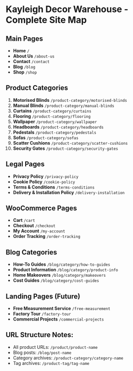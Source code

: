 # Kayleigh Decor Warehouse - Complete Site Map

## Main Pages
- **Home** `/`
- **About Us** `/about-us`
- **Contact** `/contact`
- **Blog** `/blog`
- **Shop** `/shop`

## Product Categories
1. **Motorised Blinds** `/product-category/motorised-blinds`
2. **Manual Blinds** `/product-category/manual-blinds`
3. **Curtains** `/product-category/curtains`
4. **Flooring** `/product-category/flooring`
5. **Wallpaper** `/product-category/wallpaper`
6. **Headboards** `/product-category/headboards`
7. **Pedestals** `/product-category/pedestals`
8. **Sofas** `/product-category/sofas`
9. **Scatter Cushions** `/product-category/scatter-cushions`
10. **Security Gates** `/product-category/security-gates`

## Legal Pages
- **Privacy Policy** `/privacy-policy`
- **Cookie Policy** `/cookie-policy`
- **Terms & Conditions** `/terms-conditions`
- **Delivery & Installation Policy** `/delivery-installation`

## WooCommerce Pages
- **Cart** `/cart`
- **Checkout** `/checkout`
- **My Account** `/my-account`
- **Order Tracking** `/order-tracking`

## Blog Categories
- **How-To Guides** `/blog/category/how-to-guides`
- **Product Information** `/blog/category/product-info`
- **Home Makeovers** `/blog/category/makeovers`
- **Cost Guides** `/blog/category/cost-guides`

## Landing Pages (Future)
- **Free Measurement Service** `/free-measurement`
- **Factory Tour** `/factory-tour`
- **Commercial Projects** `/commercial-projects`

## URL Structure Notes:
- All product URLs: `/product/product-name`
- Blog posts: `/blog/post-name`
- Category archives: `/product-category/category-name`
- Tag archives: `/product-tag/tag-name`
